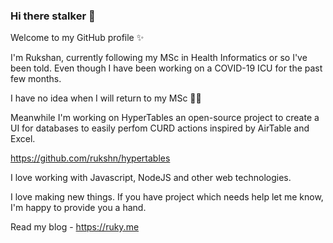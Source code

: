 ### Hi there stalker 👋

Welcome to my GitHub profile ✨

I'm Rukshan, currently following my MSc in Health Informatics or so I've been told. Even though I have been working on a COVID-19 ICU for the past few months.

I have no idea when I will return to my MSc 🙅‍♂️

Meanwhile I'm working on HyperTables an open-source project to create a UI for databases to easily perfom CURD actions inspired by AirTable and Excel.

https://github.com/rukshn/hypertables

I love working with Javascript, NodeJS and other web technologies.

I love making new things. If you have project which needs help let me know, I'm happy to provide you a hand.

Read my blog - https://ruky.me

<!--
**rukshn/rukshn** is a ✨ _special_ ✨ repository because its `README.md` (this file) appears on your GitHub profile.

Here are some ideas to get you started:

- 🔭 I’m currently working on ...
- 🌱 I’m currently learning ...
- 👯 I’m looking to collaborate on ...
- 🤔 I’m looking for help with ...
- 💬 Ask me about ...
- 📫 How to reach me: ...
- 😄 Pronouns: ...
- ⚡ Fun fact: ...
-->
